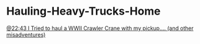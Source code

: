 # Hauling-Heavy-Trucks-Home
[@22:43 I Tried to haul a WWII Crawler Crane with my pickup.... (and other misadventures)](https://youtu.be/BcJdSaqdX3c?t=1363)
